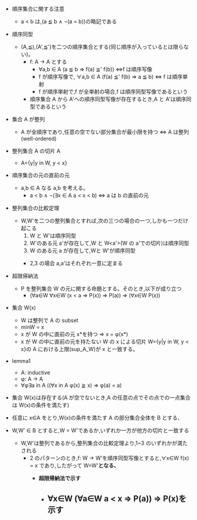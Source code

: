 - 順序集合に関する注意

  - a < b は,(a ≦ b ∧ ¬(a = b))の略記である

- 順序同型

  - (A,≦),(A',≦')を二つの順序集合とする(同じ順序が入っているとは限らない)。
    - f: A -> A とする
      - ∀a,b ∈ A (a ≦ b => f(a) ≦' f(b)) <=>f は順序写像
      - f が順序写像で, ∀a,b ∈ A (f(a) ≦' f(b) => a ≦ b) <=> f は順序単射
      - f が順序単射で,f が全単射の場合,f は順序同型写像であるという
    - 順序集合 A から A'への順序同型写像が存在するとき,A と A'は順序同型であるという

- 集合 A が整列

  - A が全順序であり,任意の空でない部分集合が最小限を持つ <=> A は整列(well-ordered)

- 整列集合 A の切片 A<x>

  - A<x>={y|y in W, y < x}

- 順序集合の元の直前の元

  - a,b ∈ A なる a,b を考える。
    - a < b ∧ ¬(∃x ∈ A a < x < b) <=> a は b の直前の元

- 整列集合の比較定理

  - W,W'を二つの整列集合とすれば,次の三つの場合の一つ,しかも一つだけ起こる
    1. W と W'は順序同型
    2. W'のある元 a'が存在して,W と W<a'>(W の a'での切片)は順序同型
    3. W のある元 a が存在して,W<a>と W'が順序同型
    - 2,3 の場合 a,a'はそれぞれ一意に定まる

- 超限帰納法

  - P を整列集合 W の元に関する命題とする。そのとき,以下が成り立つ
    - (∀a∈W ∀x∈W (x < a => P(x)) => P(a)) => (∀x∈W P(x))

- 集合 W(x)

  - W は整列で A の subset
  - minW = x
  - x が W の中に直前の元 x\*を持つ => x = φ(x\*)
  - x が W の中に直前の元を持たない W の x による切片 W<x>={y|y in W, y < x}の A における上限(sup_A_W<x>)が x と一致する。

- lemma1

  - A: inductive
  - φ: A -> A
  - ∀φ∃a in A ((∀x in A φ(x) ≧ x) => φ(a) = a)

- 集合 W(x)は存在する(A が空でないとき,A の任意の点でその点での一点集合は W(x)の条件を満たす)
- 任意に x∈A をとり,W(x)の条件を満たす A の部分集合全体を B とする、
- W,W' ∈ B とすると,W = W'であるか,いずれか一方が他方の切片と一致する
  - W,W'は整列であるから,整列集合の比較定理より,1~3 のいずれかが満たされる
    - 2 のパターンのとき,f: W -> W'を順序同型写像とすると,∀x∈W f(x) = x であり,したがって W=W'<b>となる、
      - 超限帰納法で示す
        - ∀x∈W (∀a∈W a < x => P(a)) => P(x)を示す
          - 
